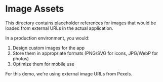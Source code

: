 # Image Assets

This directory contains placeholder references for images that would be loaded from external URLs in the actual application.

In a production environment, you would:
1. Design custom images for the app
2. Store them in appropriate formats (PNG/SVG for icons, JPG/WebP for photos)
3. Optimize them for mobile use

For this demo, we're using external image URLs from Pexels.